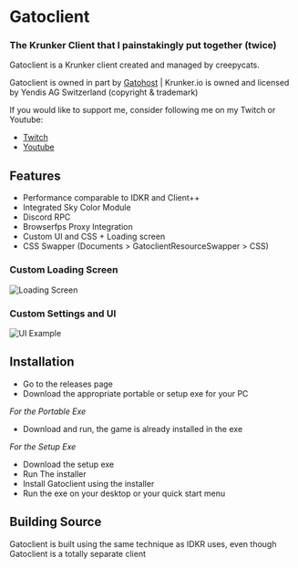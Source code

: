 # Gatoclient
### The Krunker Client that I painstakingly put together (twice)

Gatoclient is a Krunker client created and managed by creepycats.

Gatoclient is owned in part by [Gatohost](https://gatohost.tk) | Krunker.io is owned and licensed by Yendis AG Switzerland (copyright & trademark)

If you would like to support me, consider following me on my Twitch or Youtube:
- [Twitch](https://twitch.tv/creepycats)
- [Youtube](https://www.youtube.com/c/creepycatsttv)

## Features

- Performance comparable to IDKR and Client++
- Integrated Sky Color Module
- Discord RPC
- Browserfps Proxy Integration
- Custom UI and CSS + Loading screen
- CSS Swapper (Documents > GatoclientResourceSwapper > CSS)

###  Custom Loading Screen
![Loading Screen](https://cdn.discordapp.com/attachments/661004708852269080/899423342501703771/unknown.png)

### Custom Settings and UI
![UI Example](https://media.discordapp.net/attachments/634754871894999051/899407146066804746/unknown.png?width=861&height=468)

## Installation
- Go to the releases page
- Download the appropriate portable or setup exe for your PC

_For the Portable Exe_
- Download and run, the game is already installed in the exe

_For the Setup Exe_
- Download the setup exe
- Run The installer
- Install Gatoclient using the installer
- Run the exe on your desktop or your quick start menu

## Building Source
Gatoclient is built using the same technique as IDKR uses, even though Gatoclient is a totally separate client

